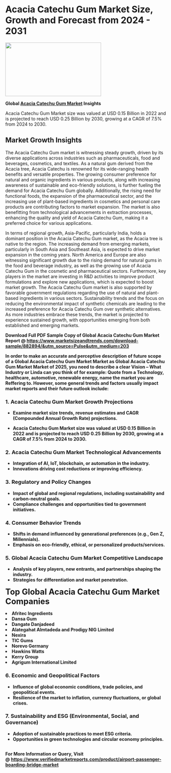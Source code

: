<H1>Acacia Catechu Gum Market Size, Growth and Forecast from 2024 - 2031</H1><img class="aligncenter size-medium wp-image-584254" src="https://thirdeyenews.in/wp-content/uploads/2024/09/Global-Market-Research-300x168.jpeg" alt="" width="300" height="168" /><p><strong>Global&nbsp;<a href="https://www.marketsizeandtrends.com/download-sample/882894/&amp;utm_source=Pulse&amp;utm_medium=203">Acacia Catechu Gum Market</a> Insights</strong></p><p>Acacia Catechu Gum Market size was valued at USD 0.15 Billion in 2022 and is projected to reach USD 0.25 Billion by 2030, growing at a CAGR of 7.5% from 2024 to 2030.</p><p><h2>Market Growth Insights</h2> <p>The Acacia Catechu Gum market is witnessing steady growth, driven by its diverse applications across industries such as pharmaceuticals, food and beverages, cosmetics, and textiles. As a natural gum derived from the Acacia tree, Acacia Catechu is renowned for its wide-ranging health benefits and versatile properties. The growing consumer preference for natural and organic ingredients in various products, along with increasing awareness of sustainable and eco-friendly solutions, is further fueling the demand for Acacia Catechu Gum globally. Additionally, the rising need for functional foods, the expansion of the pharmaceutical sector, and the increasing use of plant-based ingredients in cosmetics and personal care products are contributing factors to market expansion. The market is also benefitting from technological advancements in extraction processes, enhancing the quality and yield of Acacia Catechu Gum, making it a preferred choice for various applications.</p> <p><strong></strong></p> <p>In terms of regional growth, Asia-Pacific, particularly India, holds a dominant position in the Acacia Catechu Gum market, as the Acacia tree is native to the region. The increasing demand from emerging markets, particularly in South Asia and Southeast Asia, is expected to drive market expansion in the coming years. North America and Europe are also witnessing significant growth due to the rising demand for natural gums in the food and beverage industry, as well as the growing use of Acacia Catechu Gum in the cosmetic and pharmaceutical sectors. Furthermore, key players in the market are investing in R&D activities to improve product formulations and explore new applications, which is expected to boost market growth. The Acacia Catechu Gum market is also supported by favorable government regulations regarding the use of natural and plant-based ingredients in various sectors. Sustainability trends and the focus on reducing the environmental impact of synthetic chemicals are leading to the increased preference for Acacia Catechu Gum over synthetic alternatives. As more industries embrace these trends, the market is projected to experience sustained growth, with opportunities emerging from both established and emerging markets. <p><strong></p><p><span class=""><strong>Download Full PDF Sample Copy of Global Acacia Catechu Gum Market Report</strong> @ <a href="https://www.marketsizeandtrends.com/download-sample/882894/&amp;utm_source=Pulse&amp;utm_medium=203" target="_blank">https://www.marketsizeandtrends.com/download-sample/882894/&amp;utm_source=Pulse&amp;utm_medium=203</a></span></p><p>In order to make an accurate and perceptive description of future scope of a Global&nbsp;Acacia Catechu Gum Market Market as Global&nbsp;Acacia Catechu Gum Market Market of 2025, you need to describe a clear Vision &ndash; What Industry or Linda can you think of for example: Quote from a Technology, healthcare, automotive, renewable energy, name the market you are Reffering to. However, some general trends and factors usually impact market reports and their future outlook include:</p><h3>1.&nbsp;<strong>Acacia Catechu Gum Market Growth Projections</strong></h3><ul><li>Examine market size trends, revenue estimates and CAGR (Compounded Annual Growth Rate) projections.</li><li><p>Acacia Catechu Gum Market size was valued at USD 0.15 Billion in 2022 and is projected to reach USD 0.25 Billion by 2030, growing at a CAGR of 7.5% from 2024 to 2030.</p></li></ul><h3>2.&nbsp;<strong>Acacia Catechu Gum Market Technological Advancements</strong></h3><ul><li>Integration of AI, IoT, blockchain, or automation in the industry.</li><li>Innovations driving cost reductions or improving efficiency.</li></ul><h3>3.&nbsp;<strong>Regulatory and Policy Changes</strong></h3><ul><li>Impact of global and regional regulations, including sustainability and carbon-neutral goals.</li><li>Compliance challenges and opportunities tied to government initiatives.</li></ul><h3>4.&nbsp;<strong>Consumer Behavior Trends</strong></h3><ul><li>Shifts in demand influenced by generational preferences (e.g., Gen Z, Millennials).</li><li>Emphasis on eco-friendly, ethical, or personalized products/services.</li></ul><h3>5.&nbsp;<strong>Global Acacia Catechu Gum Market Competitive Landscape</strong></h3><ul><li>Analysis of key players, new entrants, and partnerships shaping the industry.</li><li>Strategies for differentiation and market penetration.</li></ul><p data-pm-slice="1 1 []"><span style="color: inherit; font-family: inherit; font-size: 25px;">Top Global Acacia Catechu Gum Market Companies</span></p><div class="" data-test-id=""><p><li>Afritec Ingredients</li><li> Dansa Gum</li><li> Dangate Danjadeed</li><li> Alategahat Almtadeda and Prodigy NIG Limited</li><li> Nexira</li><li> TIC Gums</li><li> Norevo Germany</li><li> Hawkins Watts</li><li> Kerry Group</li><li> Agrigum International Limited</li></p></div><h3>6.&nbsp;<strong>Economic and Geopolitical Factors</strong></h3><ul><li>Influence of global economic conditions, trade policies, and geopolitical events.</li><li>Resilience of the market to inflation, currency fluctuations, or global crises.</li></ul><h3>7.&nbsp;<strong>Sustainability and ESG (Environmental, Social, and Governance)</strong></h3><ul><li>Adoption of sustainable practices to meet ESG criteria.</li><li>Opportunities in green technologies and circular economy principles.</li></ul><h2><strong style="font-size: 14px;">For More Information or Query, Visit @&nbsp;</strong><a style="background-color: #ffffff; font-size: 14px;" href="https://www.marketsizeandtrends.com/report/acacia-catechu-gum-market/" target="_blank">https://www.verifiedmarketreports.com/product/airport-passenger-boarding-bridge-market</a></h2>
